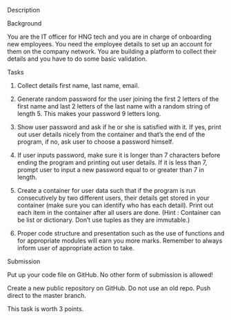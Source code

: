 Description

Background

You are the IT officer for HNG tech and you are in charge of onboarding new employees. You need the employee details to set up an account for them on the company network. You are building a platform to collect their details and you have to do some basic validation.

Tasks

1. Collect details first name, last name, email.

2. Generate random password for the user joining the first 2 letters of the first name and last 2 letters of the last name with a random string of length 5. This makes your password 9 letters long.

3. Show user password and ask if he or she is satisfied with it. If yes, print out user details nicely from the container and that’s the end of the program, if no, ask user to choose a password himself.

4. If user inputs password, make sure it is longer than 7 characters before ending the program and printing out user details. If it is less than 7, prompt user to input a new password equal to or greater than 7 in length.

5. Create a container for user data such that if the program is run consecutively by two different users, their details get stored in your container (make sure you can identify who has each detail). Print out each item in the container after all users are done. (Hint : Container can be list or dictionary. Don’t use tuples as they are immutable.)

6. Proper code structure  and presentation such as the use of functions and for appropriate modules will earn you more marks.  Remember to always inform user of appropriate action to take.

Submission

Put up your code file on GitHub. No other form of submission is allowed!

Create a new public repository on GitHub. Do not use an old repo. Push direct to the master branch.

This task is worth 3 points.